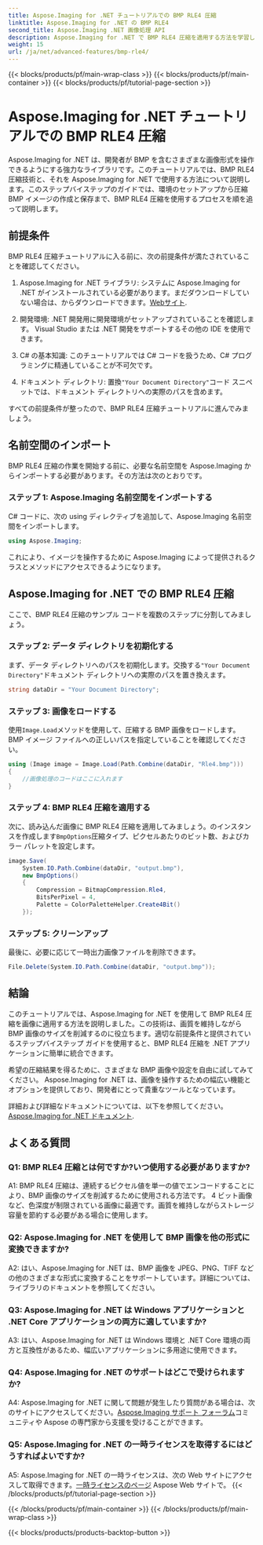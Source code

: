 ```yaml
---
title: Aspose.Imaging for .NET チュートリアルでの BMP RLE4 圧縮
linktitle: Aspose.Imaging for .NET の BMP RLE4
second_title: Aspose.Imaging .NET 画像処理 API
description: Aspose.Imaging for .NET で BMP RLE4 圧縮を適用する方法を学習します。品質を損なうことなく BMP 画像サイズを縮小します。
weight: 15
url: /ja/net/advanced-features/bmp-rle4/
---
```


{{< blocks/products/pf/main-wrap-class >}}
{{< blocks/products/pf/main-container >}}
{{< blocks/products/pf/tutorial-page-section >}}

# Aspose.Imaging for .NET チュートリアルでの BMP RLE4 圧縮

Aspose.Imaging for .NET は、開発者が BMP を含むさまざまな画像形式を操作できるようにする強力なライブラリです。このチュートリアルでは、BMP RLE4 圧縮技術と、それを Aspose.Imaging for .NET で使用する方法について説明します。このステップバイステップのガイドでは、環境のセットアップから圧縮 BMP イメージの作成と保存まで、BMP RLE4 圧縮を使用するプロセスを順を追って説明します。

## 前提条件

BMP RLE4 圧縮チュートリアルに入る前に、次の前提条件が満たされていることを確認してください。

1.  Aspose.Imaging for .NET ライブラリ: システムに Aspose.Imaging for .NET がインストールされている必要があります。まだダウンロードしていない場合は、からダウンロードできます。[Webサイト](https://releases.aspose.com/imaging/net/).

2. 開発環境: .NET 開発用に開発環境がセットアップされていることを確認します。 Visual Studio または .NET 開発をサポートするその他の IDE を使用できます。

3. C# の基本知識: このチュートリアルでは C# コードを扱うため、C# プログラミングに精通していることが不可欠です。

4. ドキュメント ディレクトリ: 置換`"Your Document Directory"`コード スニペットでは、ドキュメント ディレクトリへの実際のパスを含めます。

すべての前提条件が整ったので、BMP RLE4 圧縮チュートリアルに進んでみましょう。

## 名前空間のインポート

BMP RLE4 圧縮の作業を開始する前に、必要な名前空間を Aspose.Imaging からインポートする必要があります。その方法は次のとおりです。

### ステップ 1: Aspose.Imaging 名前空間をインポートする

C# コードに、次の using ディレクティブを追加して、Aspose.Imaging 名前空間をインポートします。

```csharp
using Aspose.Imaging;
```

これにより、イメージを操作するために Aspose.Imaging によって提供されるクラスとメソッドにアクセスできるようになります。

## Aspose.Imaging for .NET での BMP RLE4 圧縮

ここで、BMP RLE4 圧縮のサンプル コードを複数のステップに分割してみましょう。

### ステップ 2: データ ディレクトリを初期化する

まず、データ ディレクトリへのパスを初期化します。交換する`"Your Document Directory"`ドキュメント ディレクトリへの実際のパスを置き換えます。

```csharp
string dataDir = "Your Document Directory";
```

### ステップ 3: 画像をロードする

使用`Image.Load`メソッドを使用して、圧縮する BMP 画像をロードします。 BMP イメージ ファイルへの正しいパスを指定していることを確認してください。

```csharp
using (Image image = Image.Load(Path.Combine(dataDir, "Rle4.bmp")))
{
    //画像処理のコードはここに入れます
}
```

### ステップ 4: BMP RLE4 圧縮を適用する

次に、読み込んだ画像に BMP RLE4 圧縮を適用してみましょう。のインスタンスを作成します`BmpOptions`圧縮タイプ、ピクセルあたりのビット数、およびカラー パレットを設定します。

```csharp
image.Save(
    System.IO.Path.Combine(dataDir, "output.bmp"),
    new BmpOptions()
    {
        Compression = BitmapCompression.Rle4,
        BitsPerPixel = 4,
        Palette = ColorPaletteHelper.Create4Bit()
    });
```

### ステップ 5: クリーンアップ

最後に、必要に応じて一時出力画像ファイルを削除できます。

```csharp
File.Delete(System.IO.Path.Combine(dataDir, "output.bmp"));
```

## 結論

このチュートリアルでは、Aspose.Imaging for .NET を使用して BMP RLE4 圧縮を画像に適用する方法を説明しました。この技術は、画質を維持しながら BMP 画像のサイズを削減するのに役立ちます。適切な前提条件と提供されているステップバイステップ ガイドを使用すると、BMP RLE4 圧縮を .NET アプリケーションに簡単に統合できます。

希望の圧縮結果を得るために、さまざまな BMP 画像や設定を自由に試してみてください。 Aspose.Imaging for .NET は、画像を操作するための幅広い機能とオプションを提供しており、開発者にとって貴重なツールとなっています。

詳細および詳細なドキュメントについては、以下を参照してください。[Aspose.Imaging for .NET ドキュメント](https://reference.aspose.com/imaging/net/).

## よくある質問

### Q1: BMP RLE4 圧縮とは何ですか?いつ使用する必要がありますか?

A1: BMP RLE4 圧縮は、連続するピクセル値を単一の値でエンコードすることにより、BMP 画像のサイズを削減するために使用される方法です。 4 ビット画像など、色深度が制限されている画像に最適です。画質を維持しながらストレージ容量を節約する必要がある場合に使用します。

### Q2: Aspose.Imaging for .NET を使用して BMP 画像を他の形式に変換できますか?

A2: はい、Aspose.Imaging for .NET は、BMP 画像を JPEG、PNG、TIFF などの他のさまざまな形式に変換することをサポートしています。詳細については、ライブラリのドキュメントを参照してください。

### Q3: Aspose.Imaging for .NET は Windows アプリケーションと .NET Core アプリケーションの両方に適していますか?

A3: はい、Aspose.Imaging for .NET は Windows 環境と .NET Core 環境の両方と互換性があるため、幅広いアプリケーションに多用途に使用できます。

### Q4: Aspose.Imaging for .NET のサポートはどこで受けられますか?

 A4: Aspose.Imaging for .NET に関して問題が発生したり質問がある場合は、次のサイトにアクセスしてください。[Aspose.Imaging サポート フォーラム](https://forum.aspose.com/)コミュニティや Aspose の専門家から支援を受けることができます。

### Q5: Aspose.Imaging for .NET の一時ライセンスを取得するにはどうすればよいですか?

 A5: Aspose.Imaging for .NET の一時ライセンスは、次の Web サイトにアクセスして取得できます。[一時ライセンスのページ](https://purchase.aspose.com/temporary-license/) Aspose Web サイトで。
{{< /blocks/products/pf/tutorial-page-section >}}

{{< /blocks/products/pf/main-container >}}
{{< /blocks/products/pf/main-wrap-class >}}

{{< blocks/products/products-backtop-button >}}
